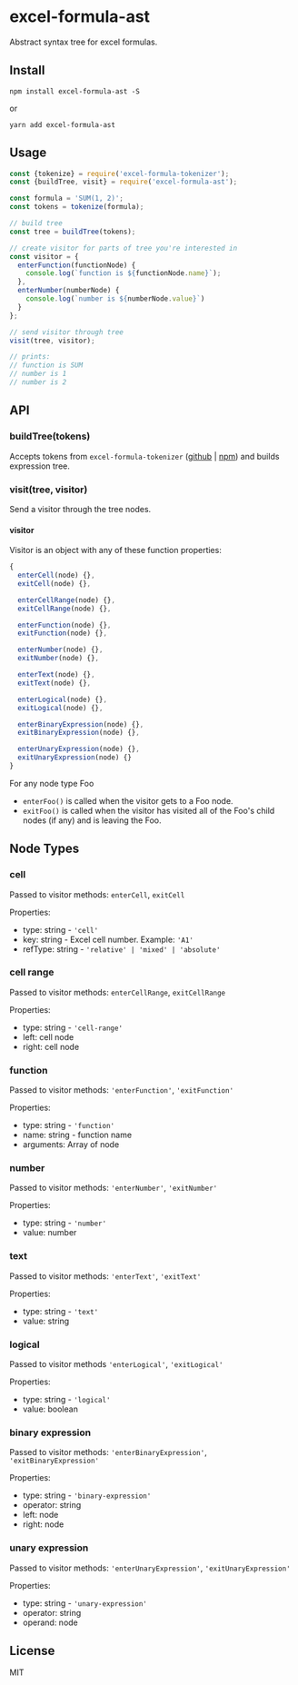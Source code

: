 # excel-formula-ast

Abstract syntax tree for excel formulas.

## Install

`npm install excel-formula-ast -S`

or

`yarn add excel-formula-ast`

## Usage

```js
const {tokenize} = require('excel-formula-tokenizer');
const {buildTree, visit} = require('excel-formula-ast');

const formula = 'SUM(1, 2)';
const tokens = tokenize(formula);

// build tree
const tree = buildTree(tokens);

// create visitor for parts of tree you're interested in
const visitor = {
  enterFunction(functionNode) {
    console.log(`function is ${functionNode.name}`);
  },
  enterNumber(numberNode) {
    console.log(`number is ${numberNode.value}`)
  }
};

// send visitor through tree
visit(tree, visitor);

// prints:
// function is SUM
// number is 1
// number is 2
```

## API

### buildTree(tokens)

Accepts tokens from `excel-formula-tokenizer` ([github](https://github.com/psalaets/excel-formula-tokenizer) | [npm](https://www.npmjs.com/package/excel-formula-tokenizer)) and builds expression tree.

### visit(tree, visitor)

Send a visitor through the tree nodes.

#### visitor

Visitor is an object with any of these function properties:

```js
{
  enterCell(node) {},
  exitCell(node) {},

  enterCellRange(node) {},
  exitCellRange(node) {},

  enterFunction(node) {},
  exitFunction(node) {},

  enterNumber(node) {},
  exitNumber(node) {},

  enterText(node) {},
  exitText(node) {},

  enterLogical(node) {},
  exitLogical(node) {},

  enterBinaryExpression(node) {},
  exitBinaryExpression(node) {},

  enterUnaryExpression(node) {},
  exitUnaryExpression(node) {}
}
```

For any node type Foo

- `enterFoo()` is called when the visitor gets to a Foo node.
- `exitFoo()` is called when the visitor has visited all of the Foo's child nodes (if any) and is leaving the Foo.

## Node Types

### cell

Passed to visitor methods: `enterCell`, `exitCell`

Properties:

- type: string - `'cell'`
- key: string - Excel cell number. Example: `'A1'`
- refType: string - `'relative' | 'mixed' | 'absolute'`

### cell range

Passed to visitor methods: `enterCellRange`, `exitCellRange`

Properties:

- type: string - `'cell-range'`
- left: cell node
- right: cell node

### function

Passed to visitor methods: `'enterFunction'`, `'exitFunction'`

Properties:

- type: string - `'function'`
- name: string - function name
- arguments: Array of node

### number

Passed to visitor methods: `'enterNumber'`, `'exitNumber'`

Properties:

- type: string - `'number'`
- value: number

### text

Passed to visitor methods: `'enterText'`, `'exitText'`

Properties:

- type: string - `'text'`
- value: string

### logical

Passed to visitor methods `'enterLogical'`, `'exitLogical'`

Properties:

- type: string - `'logical'`
- value: boolean

### binary expression

Passed to visitor methods: `'enterBinaryExpression'`, `'exitBinaryExpression'`

Properties:

- type: string - `'binary-expression'`
- operator: string
- left: node
- right: node

### unary expression

Passed to visitor methods: `'enterUnaryExpression'`, `'exitUnaryExpression'`

Properties:

- type: string - `'unary-expression'`
- operator: string
- operand: node

##  License

MIT
